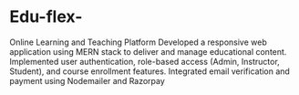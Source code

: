 # Edu-flex-
Online Learning and Teaching Platform
Developed a responsive web application using MERN stack to deliver and manage educational content.
Implemented user authentication, role-based access (Admin, Instructor, Student), and course enrollment features.
Integrated email verification and payment using Nodemailer and Razorpay
